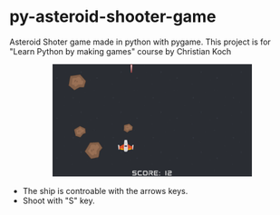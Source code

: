 # py-asteroid-shooter-game
Asteroid Shoter game made in python with pygame. This project is for "Learn Python by making games" course by Christian Koch

<p align="center">
<img src="repo_img/game_capture.png" width="70%">
</p>

* The ship is controable with the arrows keys.
* Shoot with "S" key.


